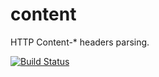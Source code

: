 # content

HTTP Content-\* headers parsing.

[![Build Status](https://travis-ci.org/hapijs/content.svg?branch=v3-commercial)](https://travis-ci.org/hapijs/content)
